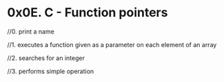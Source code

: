 # 0x0E. C - Function pointers

//0. print a name

//1. executes a function given as a parameter on each element of an array

//2. searches for an integer

//3. performs simple operation